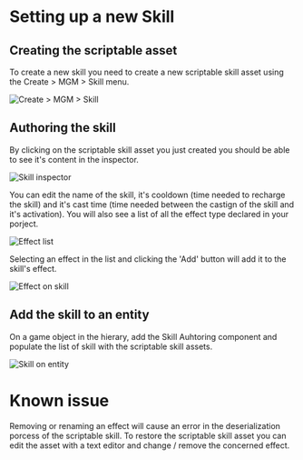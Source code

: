 # Setting up a new Skill


## Creating the scriptable asset

To create a new skill you need to create a new scriptable skill asset using the Create > MGM > Skill menu.

![Create > MGM > Skill](https://github.com/WAYNGROUP/MGM-Skill/blob/master/Documentation~/images/Create%20new%20Skill.png)

## Authoring the skill

By clicking on the scriptable skill asset you just created you should be able to see it's content in the inspector.

![Skill inspector](https://github.com/WAYNGROUP/MGM-Skill/blob/master/Documentation~/images/NewSkillInspector.PNG)

You can edit the name of the skill, it's cooldown (time needed to recharge the skill) and it's cast time (time needed between the castign of the skill and it's activation).
You will also see a list of all the effect type declared in your porject.

![Effect list](https://github.com/WAYNGROUP/MGM-Skill/blob/master/Documentation~/images/EffectTypeDropDown.png)

Selecting an effect in the list and clicking the 'Add' button will add it to the skill's effect.

![Effect on skill](https://github.com/WAYNGROUP/MGM-Skill/blob/master/Documentation~/images/EffectListOnSkill.png)

## Add the skill to an entity

On a game object in the hierary, add the Skill Auhtoring component and populate the list of skill with the scriptable skill assets.

![Skill on entity](https://github.com/WAYNGROUP/MGM-Skill/blob/master/Documentation~/images/Add%20skills%20to%20entity.png)


# Known issue

Removing or renaming an effect will cause an error in the deserialization porcess of the scriptable skill.
To restore the scriptable skill asset you can edit the asset with a text editor and change / remove the concerned effect.

